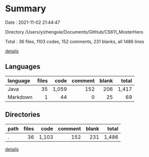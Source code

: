 # Summary

Date : 2021-11-02 21:44:47

Directory /Users/yizhengxie/Documents/GitHub/CS611_MosterHero

Total : 36 files,  1103 codes, 152 comments, 231 blanks, all 1486 lines

[details](details.md)

## Languages
| language | files | code | comment | blank | total |
| :--- | ---: | ---: | ---: | ---: | ---: |
| Java | 35 | 1,059 | 152 | 206 | 1,417 |
| Markdown | 1 | 44 | 0 | 25 | 69 |

## Directories
| path | files | code | comment | blank | total |
| :--- | ---: | ---: | ---: | ---: | ---: |
| . | 36 | 1,103 | 152 | 231 | 1,486 |

[details](details.md)